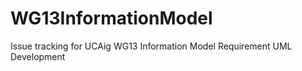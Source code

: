 # WG13InformationModel
Issue tracking for UCAig WG13 Information Model Requirement UML Development

